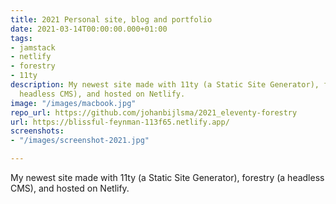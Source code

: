 ```yaml
---
title: 2021 Personal site, blog and portfolio
date: 2021-03-14T00:00:00.000+01:00
tags:
- jamstack
- netlify
- forestry
- 11ty
description: My newest site made with 11ty (a Static Site Generator), forestry (a
  headless CMS), and hosted on Netlify.
image: "/images/macbook.jpg"
repo_url: https://github.com/johanbijlsma/2021_eleventy-forestry
url: https://blissful-feynman-113f65.netlify.app/
screenshots:
- "/images/screenshot-2021.jpg"

---
```

My newest site made with 11ty (a Static Site Generator), forestry (a headless CMS), and hosted on Netlify.